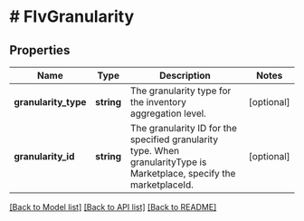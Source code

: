 # # FIvGranularity

## Properties

Name | Type | Description | Notes
------------ | ------------- | ------------- | -------------
**granularity_type** | **string** | The granularity type for the inventory aggregation level. | [optional]
**granularity_id** | **string** | The granularity ID for the specified granularity type. When granularityType is Marketplace, specify the marketplaceId. | [optional]

[[Back to Model list]](../../README.md#models) [[Back to API list]](../../README.md#endpoints) [[Back to README]](../../README.md)
